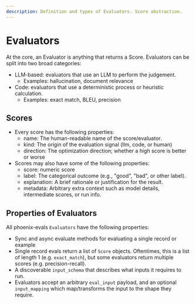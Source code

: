 ```yaml
---
description: Definition and types of Evaluators. Score abstraction.
---
```


# Evaluators

At the core, an Evaluator is anything that returns a Score. Evaluators can be split into two broad categories:&#x20;

* LLM-based: evaluators that use an LLM to perform the judgement.
  * Examples: hallucination, document relevance
* Code: evaluators that use a deterministic process or heuristic calculation.
  * Examples: exact match, BLEU, precision

## Scores

* Every score has the following properties:
  * name: The human-readable name of the score/evaluator.
  * kind: The origin of the evaluation signal (llm, code, or human)
  * direction: The optimization direction; whether a high score is better or worse
* Scores may also have some of the following properties:
  * score: numeric score
  * label: The categorical outcome (e.g., "good", "bad", or other label).
  * explanation: A brief rationale or justification for the result.
  * metadata: Arbitrary extra context such as model details, intermediate scores, or run info.

## Properties of Evaluators

All phoenix-evals `Evaluators` have the following properties:&#x20;

* Sync and async evaluate methods for evaluating a single record or example&#x20;
* Single record evals return a list of `Score` objects. Oftentimes, this is a list of length 1 (e.g. `exact_match`), but some evaluators return multiple scores (e.g. precision-recall).
* A discoverable `input_schema` that describes what inputs it requires to run.
* Evaluators accept an arbitrary `eval_input` payload, and an optional `input_mapping` which map/transforms the input to the shape they require.&#x20;
